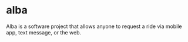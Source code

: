 alba
====

Alba is a software project that allows anyone to request a ride via mobile app, text message, or the web.
